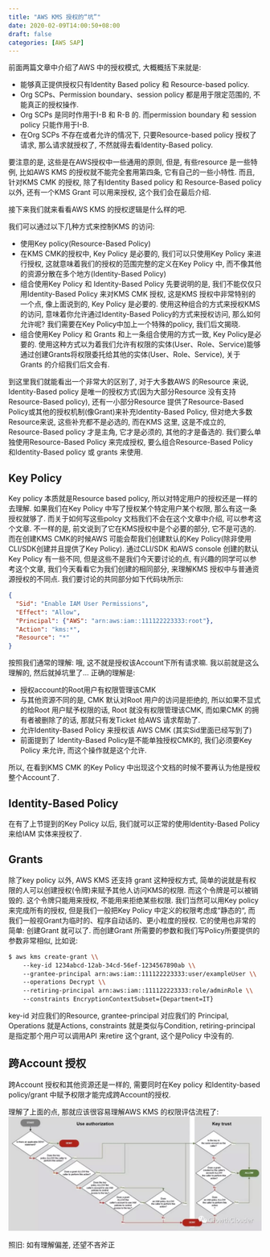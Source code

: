 ```yaml
---
title: "AWS KMS 授权的“坑”"
date: 2020-02-09T14:00:50+08:00
draft: false
categories: [AWS SAP]
---
```

 
前面两篇文章中介绍了AWS 中的授权模式, 大概概括下来就是:
  * 能够真正提供授权只有Identity Based policy 和 Resource-based policy.
  * Org SCPs、Permission boundary、session policy 都是用于限定范围的, 不能真正的授权操作.
  * Org SCPs 是同时作用于I-B 和 R-B 的. 而permission boundary 和 session policy 只能作用于I-B.
  * 在Org SCPs 不存在或者允许的情况下, 只要Resource-based policy 授权了请求, 那么请求就授权了, 不然就得去看Identity-Based policy.

要注意的是, 这些是在AWS授权中一些通用的原则, 但是, 有些resource 是一些特例, 比如AWS KMS 的授权就不能完全套用第四条, 它有自己的一些小特性. 而且, 针对KMS CMK 的授权, 除了有Identity Based policy 和 Resource-Based policy 以外, 还有一个KMS Grant 可以用来授权, 这个我们会在最后介绍.

接下来我们就来看看AWS KMS 的授权逻辑是什么样的吧.

我们可以通过以下几种方式来控制KMS 的访问:

  * 使用Key policy(Resource-Based Policy)
  * 在KMS CMK的授权中, Key Policy 是必要的, 我们可以只使用Key Policy 来进行授权, 这就意味着我们的授权的范围完整的定义在Key Policy 中, 而不像其他的资源分散在多个地方(Identity-Based Policy)
  * 组合使用Key Policy 和 Identity-Based Policy
    先要说明的是, 我们不能仅仅只用Identity-Based Policy 来对KMS CMK 授权, 这是KMS 授权中非常特别的一个点, 像上面说到的, Key Policy 是必要的. 使用这种组合的方式来授权KMS的访问, 意味着你允许通过Identity-Based Policy的方式来授权访问, 那么如何允许呢? 我们需要在Key Policy中加上一个特殊的policy, 我们后文揭晓.
  * 组合使用Key Policy 和 Grants
    和上一条组合使用的方式一致, Key Policy是必要的. 使用这种方式以为着我们允许有权限的实体(User、Role、Service)能够通过创建Grants将权限委托给其他的实体(User、Role、Service), 关于Grants 的介绍我们后文会有.

到这里我们就能看出一个非常大的区别了, 对于大多数AWS 的Resource 来说, Identity-Based policy 是唯一的授权方式(因为大部分Resource 没有支持Resource-Based policy), 还有一小部分Resource 提供了Resource-Based Policy或其他的授权机制(像Grant)来补充Identity-Based Policy, 但对绝大多数Resource来说, 这些补充都不是必选的, 而在KMS 这里, 这是不成立的, Resource-Based policy 才是主角, 它才是必须的, 其他的才是备选的. 我们要么单独使用Resource-Based Policy 来完成授权, 要么组合Resource-Based Policy 和Identity-Based policy 或 grants 来使用.


## Key Policy
Key policy 本质就是Resource based policy, 所以对特定用户的授权还是一样的去理解. 如果我们在Key Policy 中写了授权某个特定用户某个权限, 那么有这一条授权就够了. 而关于如何写这些polcy 文档我们不会在这个文章中介绍, 可以参考这个文章.
不一样的是, 前文说到了它在KMS授权中是个必要的部分, 它不是可选的.
而在创建KMS CMK的时候AWS 可能会帮我们创建默认的Key Policy(除非使用CLI/SDK创建并且提供了Key Policy). 通过CLI/SDK 和AWS console 创建的默认Key Policy 有一些不同, 但是这些不是我们今天要讨论的点, 有兴趣的同学可以参考这个文章, 我们今天看看它为我们创建的相同部分, 来理解KMS 授权中与普通资源授权的不同点.
我们要讨论的共同部分如下代码块所示:
```json
{
  "Sid": "Enable IAM User Permissions",
  "Effect": "Allow",
  "Principal": {"AWS": "arn:aws:iam::111122223333:root"},
  "Action": "kms:*",
  "Resource": "*"
}
```
按照我们通常的理解: 哦, 这不就是授权该Account下所有请求嘛. 我以前就是这么理解的, 然后就掉坑里了...
正确的理解是:
  * 授权account的Root用户有权限管理该CMK
  * 与其他资源不同的是, CMK 默认对Root 用户的访问是拒绝的, 所以如果不显式的给Root 用户赋予权限的话, Root 就没有权限管理该CMK, 而如果CMK 的拥有者被删除了的话, 那就只有发Ticket 给AWS 请求帮助了.
  * 允许Identity-Based Policy 来授权该 AWS CMK (其实Sid里面已经写到了)
  * 前面提到了 Identity-Based Policy是不能单独授权CMK的, 我们必须要Key Policy 来允许, 而这个操作就是这个允许.

所以, 在看到KMS CMK 的Key Policy 中出现这个文档的时候不要再认为他是授权整个Account了.

## Identity-Based Policy
在有了上节提到的Key Policy 以后, 我们就可以正常的使用Identity-Based Policy 来给IAM 实体来授权了.

## Grants
除了key policy 以外, AWS KMS 还支持 grant 这种授权方式, 简单的说就是有权限的人可以创建授权(令牌)来赋予其他人访问KMS的权限. 而这个令牌是可以被销毁的. 这个令牌只能用来授权, 不能用来拒绝某些权限.
我们当然可以用Key policy 来完成所有的授权, 但是我们一般把Key Policy 中定义的权限考虑成“静态的“, 而我们一般视Grant为临时的、程序自动话的、更小粒度的授权.
它的使用也非常的简单: 创建Grant 就可以了. 而创建Grant 所需要的参数和我们写Policy所要提供的参数非常相似, 比如说:
```bash
$ aws kms create-grant \\
    --key-id 1234abcd-12ab-34cd-56ef-1234567890ab \\
    --grantee-principal arn:aws:iam::111122223333:user/exampleUser \\
    --operations Decrypt \\
    --retiring-principal arn:aws:iam::111122223333:role/adminRole \\
    --constraints EncryptionContextSubset={Department=IT}
```
key-id 对应我们的Resource, grantee-principal 对应我们的 Principal, Operations 就是Actions, constraints 就是类似与Condition, retiring-principal 是指定那个用户可以调用API 来retire 这个grant, 这个是Policy 中没有的.

## 跨Account 授权
跨Account 授权和其他资源还是一样的, 需要同时在Key policy 和Identity-based policy/grant 中赋予权限才能完成跨Account的授权.

理解了上面的点, 那就应该很容易理解AWS KMS 的权限评估流程了:
![](/images/the-tricky-point-on-KMS-authorization/1.jpeg)

照旧: 如有理解偏差, 还望不吝斧正
